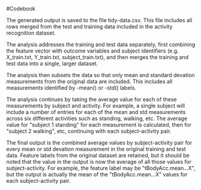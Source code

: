 #Codebook

The generated output is saved to the file tidy-data.csv. This file includes all rows merged from the test and training data included in the activity recognition dataset.

The analysis addresses the training and test data separately, first combining the feature vector with outcome variables and subject identifiers (e.g. X_train.txt, Y_train.txt, subject_train.txt), 
and then merges the training and test data into a single, larger dataset.

The analysis then subsets the data so that only mean and standard devation measurements from the original data are included. This includes all measurements identified by -mean() or -std() labels.

The analysis continues by taking the average value for each of these measurements by subject and activity. For example, a single subject will include a number of entries for each of the mean and 
std measurements across six different activities such as standing, walking, etc. The average value for "subject 1 standing" for each measurement is calculated, then for "subject 2 walking", etc, 
continuing with each subject-activity pair.

The final output is the combined average values by subject-activity pair for every mean or std devation measurement in the original training and test data. Feature labels from the original dataset 
are retained, but it should be noted that the value in the output is now the average of all those values for subject-activity. For example, the feature label may be "tBodyAcc.mean...X", but the 
output is actually the mean of the "tBodyAcc.mean...X" values for each subject-activity pair.
